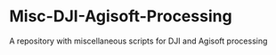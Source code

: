 # Misc-DJI-Agisoft-Processing
A repository with miscellaneous scripts for DJI and Agisoft processing

